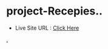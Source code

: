 # project-Recepies..<br>
<ul>
<li>Live Site URL : <a href="https://0xabdul.github.io/project-Recepies../">Click Here</li>
</ul>.
